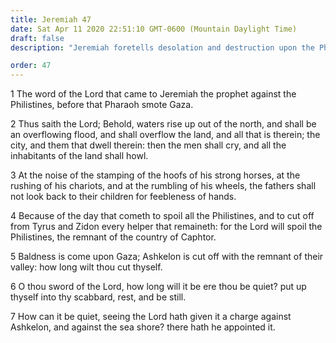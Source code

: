 ```yaml
---
title: Jeremiah 47
date: Sat Apr 11 2020 22:51:10 GMT-0600 (Mountain Daylight Time)
draft: false
description: "Jeremiah foretells desolation and destruction upon the Philistines."

order: 47
---
```

    
1 The word of the Lord that came to Jeremiah the prophet against the Philistines, before that Pharaoh smote Gaza.

2 Thus saith the Lord; Behold, waters rise up out of the north, and shall be an overflowing flood, and shall overflow the land, and all that is therein; the city, and them that dwell therein: then the men shall cry, and all the inhabitants of the land shall howl.

3 At the noise of the stamping of the hoofs of his strong horses, at the rushing of his chariots, and at the rumbling of his wheels, the fathers shall not look back to their children for feebleness of hands.

4 Because of the day that cometh to spoil all the Philistines, and to cut off from Tyrus and Zidon every helper that remaineth: for the Lord will spoil the Philistines, the remnant of the country of Caphtor.

5 Baldness is come upon Gaza; Ashkelon is cut off with the remnant of their valley: how long wilt thou cut thyself.

6 O thou sword of the Lord, how long will it be ere thou be quiet? put up thyself into thy scabbard, rest, and be still.

7 How can it be quiet, seeing the Lord hath given it a charge against Ashkelon, and against the sea shore? there hath he appointed it.
